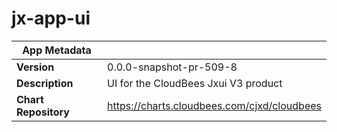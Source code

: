 # jx-app-ui

|App Metadata||
|---|---|
| **Version** | 0.0.0-snapshot-pr-509-8 |
| **Description** | UI for the CloudBees Jxui V3 product |
| **Chart Repository** | https://charts.cloudbees.com/cjxd/cloudbees |
